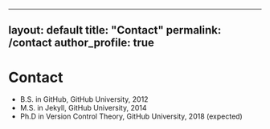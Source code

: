 
---
layout: default
title: "Contact"
permalink: /contact
author_profile: true
---

Contact
======
* B.S. in GitHub, GitHub University, 2012
* M.S. in Jekyll, GitHub University, 2014
* Ph.D in Version Control Theory, GitHub University, 2018 (expected)
